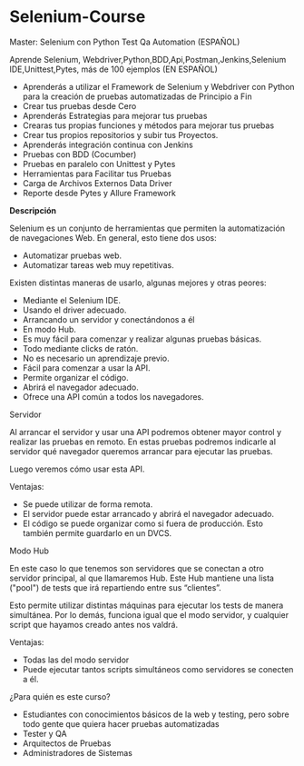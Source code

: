 # Selenium-Course

Master: Selenium con Python Test Qa Automation (ESPAÑOL)

Aprende Selenium, Webdriver,Python,BDD,Api,Postman,Jenkins,Selenium IDE,Unittest,Pytes, más de 100 ejemplos (EN ESPAÑOL)

* Aprenderás a utilizar el Framework de Selenium y Webdriver con Python para la creación de pruebas automatizadas de Principio a Fin
* Crear tus pruebas desde Cero
* Aprenderás Estrategias para mejorar tus pruebas
* Crearas tus propias funciones y métodos para mejorar tus pruebas
* Crear tus propios repositorios y subir tus Proyectos.
* Aprenderás integración continua con Jenkins
* Pruebas con BDD (Cocumber)
* Pruebas en paralelo con Unittest y Pytes
* Herramientas para Facilitar tus Pruebas
* Carga de Archivos Externos Data Driver
* Reporte desde Pytes y Allure Framework

**Descripción**<p>
Selenium es un conjunto de herramientas que permiten la automatización de navegaciones Web. En general, esto tiene dos usos:

* Automatizar pruebas web.
* Automatizar tareas web muy repetitivas.

Existen distintas maneras de usarlo, algunas mejores y otras peores:

* Mediante el Selenium IDE.
* Usando el driver adecuado.
* Arrancando un servidor y conectándonos a él
* En modo Hub.
* Es muy fácil para comenzar y realizar algunas pruebas básicas.
* Todo mediante clicks de ratón.
* No es necesario un aprendizaje previo.
* Fácil para comenzar a usar la API.
* Permite organizar el código.
* Abrirá el navegador adecuado.
* Ofrece una API común a todos los navegadores.

Servidor

Al arrancar el servidor y usar una API podremos obtener mayor control y realizar las pruebas en remoto. En estas pruebas podremos indicarle al servidor qué navegador queremos arrancar para ejecutar las pruebas.

Luego veremos cómo usar esta API.

Ventajas:

* Se puede utilizar de forma remota.
* El servidor puede estar arrancado y abrirá el navegador adecuado.
* El código se puede organizar como si fuera de producción. Esto también permite guardarlo en un DVCS.

Modo Hub

En este caso lo que tenemos son servidores que se conectan a otro servidor principal, al que llamaremos Hub. Este Hub mantiene una lista ("pool") de tests que irá repartiendo entre sus “clientes”.

Esto permite utilizar distintas máquinas para ejecutar los tests de manera simultánea. Por lo demás, funciona igual que el modo servidor, y cualquier script que hayamos creado antes nos valdrá.

Ventajas:

* Todas las del modo servidor
* Puede ejecutar tantos scripts simultáneos como servidores se conecten a él.

¿Para quién es este curso?
* Estudiantes con conocimientos básicos de la web y testing, pero sobre todo gente que quiera hacer pruebas automatizadas
* Tester y QA
* Arquitectos de Pruebas
* Administradores de Sistemas
